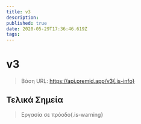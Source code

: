 ```yaml
---
title: v3
description:
published: true
date: 2020-05-29T17:36:46.619Z
tags:
---
```


# v3

> Βάση URL: https://api.premid.app/v3{.is-info}


## Τελικά Σημεία
> Εργασία σε πρόοδο{.is-warning}